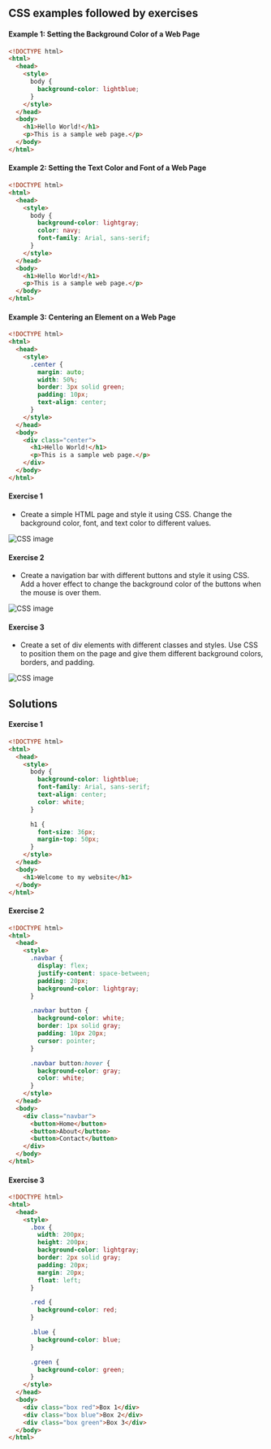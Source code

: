 ## CSS examples followed by exercises

#### Example 1: Setting the Background Color of a Web Page

```html
<!DOCTYPE html>
<html>
  <head>
    <style>
      body {
        background-color: lightblue;
      }
    </style>
  </head>
  <body>
    <h1>Hello World!</h1>
    <p>This is a sample web page.</p>
  </body>
</html>
```

#### Example 2: Setting the Text Color and Font of a Web Page

```html
<!DOCTYPE html>
<html>
  <head>
    <style>
      body {
        background-color: lightgray;
        color: navy;
        font-family: Arial, sans-serif;
      }
    </style>
  </head>
  <body>
    <h1>Hello World!</h1>
    <p>This is a sample web page.</p>
  </body>
</html>
```

#### Example 3: Centering an Element on a Web Page

```html
<!DOCTYPE html>
<html>
  <head>
    <style>
      .center {
        margin: auto;
        width: 50%;
        border: 3px solid green;
        padding: 10px;
        text-align: center;
      }
    </style>
  </head>
  <body>
    <div class="center">
      <h1>Hello World!</h1>
      <p>This is a sample web page.</p>
    </div>
  </body>
</html>
```

#### Exercise 1

- Create a simple HTML page and style it using CSS. Change the background color, font, and text color to different values.

![CSS image](/Articles/FrontEnd/CSS/exercise1.png "CSS introduction")

#### Exercise 2

- Create a navigation bar with different buttons and style it using CSS. Add a hover effect to change the background color of the buttons when the mouse is over them.

![CSS image](/Articles/FrontEnd/CSS/exercise2.png "CSS introduction")

#### Exercise 3

- Create a set of div elements with different classes and styles. Use CSS to position them on the page and give them different background colors, borders, and padding.

![CSS image](/Articles/FrontEnd/CSS/exercise3.png "CSS introduction")

## Solutions

#### Exercise 1

```html
<!DOCTYPE html>
<html>
  <head>
    <style>
      body {
        background-color: lightblue;
        font-family: Arial, sans-serif;
        text-align: center;
        color: white;
      }

      h1 {
        font-size: 36px;
        margin-top: 50px;
      }
    </style>
  </head>
  <body>
    <h1>Welcome to my website</h1>
  </body>
</html>
```

#### Exercise 2

```html
<!DOCTYPE html>
<html>
  <head>
    <style>
      .navbar {
        display: flex;
        justify-content: space-between;
        padding: 20px;
        background-color: lightgray;
      }

      .navbar button {
        background-color: white;
        border: 1px solid gray;
        padding: 10px 20px;
        cursor: pointer;
      }

      .navbar button:hover {
        background-color: gray;
        color: white;
      }
    </style>
  </head>
  <body>
    <div class="navbar">
      <button>Home</button>
      <button>About</button>
      <button>Contact</button>
    </div>
  </body>
</html>
```

#### Exercise 3

```html
<!DOCTYPE html>
<html>
  <head>
    <style>
      .box {
        width: 200px;
        height: 200px;
        background-color: lightgray;
        border: 2px solid gray;
        padding: 20px;
        margin: 20px;
        float: left;
      }

      .red {
        background-color: red;
      }

      .blue {
        background-color: blue;
      }

      .green {
        background-color: green;
      }
    </style>
  </head>
  <body>
    <div class="box red">Box 1</div>
    <div class="box blue">Box 2</div>
    <div class="box green">Box 3</div>
  </body>
</html>
```

